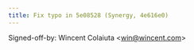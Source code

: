 ```yaml
---
title: Fix typo in 5e08528 (Synergy, 4e616e0)
---
```


Signed-off-by: Wincent Colaiuta &lt;win@wincent.com&gt;

